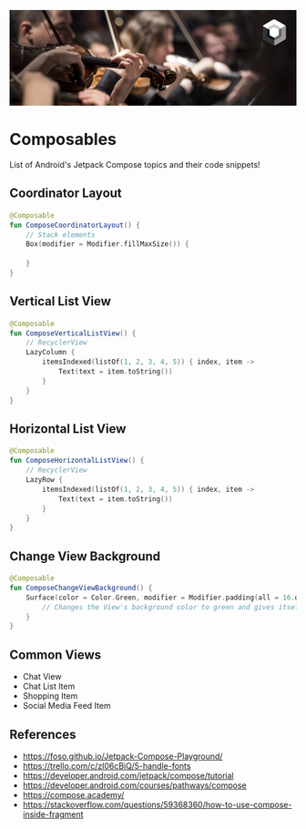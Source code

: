 ![alt text](https://github.com/Singularity-Coder/Composables/blob/main/assets/banner_compose.png)
# Composables
List of Android's Jetpack Compose topics and their code snippets!

## Coordinator Layout
```Kotlin
@Composable
fun ComposeCoordinatorLayout() {
    // Stack elements
    Box(modifier = Modifier.fillMaxSize()) {

    }
}
```

## Vertical List View
```Kotlin
@Composable
fun ComposeVerticalListView() {
    // RecyclerView
    LazyColumn {
        itemsIndexed(listOf(1, 2, 3, 4, 5)) { index, item ->
            Text(text = item.toString())
        }
    }
}
```

## Horizontal List View
```Kotlin
@Composable
fun ComposeHorizontalListView() {
    // RecyclerView
    LazyRow {
        itemsIndexed(listOf(1, 2, 3, 4, 5)) { index, item ->
            Text(text = item.toString())
        }
    }
}
```

## Change View Background
```Kotlin
@Composable
fun ComposeChangeViewBackground() {
    Surface(color = Color.Green, modifier = Modifier.padding(all = 16.dp)) {
        // Changes the View's background color to green and gives itself a padding of 16dp
    }
}
```

## Common Views
* Chat View
* Chat List Item
* Shopping Item
* Social Media Feed Item


## References
* https://foso.github.io/Jetpack-Compose-Playground/
* https://trello.com/c/zl06cBiQ/5-handle-fonts
* https://developer.android.com/jetpack/compose/tutorial
* https://developer.android.com/courses/pathways/compose
* https://compose.academy/
* https://stackoverflow.com/questions/59368360/how-to-use-compose-inside-fragment

